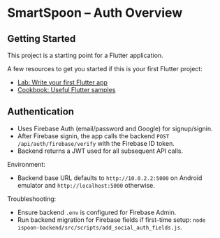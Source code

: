 # SmartSpoon – Auth Overview

## Getting Started

This project is a starting point for a Flutter application.

A few resources to get you started if this is your first Flutter project:

- [Lab: Write your first Flutter app](https://docs.flutter.dev/get-started/codelab)
- [Cookbook: Useful Flutter samples](https://docs.flutter.dev/cookbook)

## Authentication

- Uses Firebase Auth (email/password and Google) for signup/signin.
- After Firebase signin, the app calls the backend `POST /api/auth/firebase/verify` with the Firebase ID token.
- Backend returns a JWT used for all subsequent API calls.

Environment:
- Backend base URL defaults to `http://10.0.2.2:5000` on Android emulator and `http://localhost:5000` otherwise.

Troubleshooting:
- Ensure backend `.env` is configured for Firebase Admin.
- Run backend migration for Firebase fields if first-time setup: `node ispoon-backend/src/scripts/add_social_auth_fields.js`.
